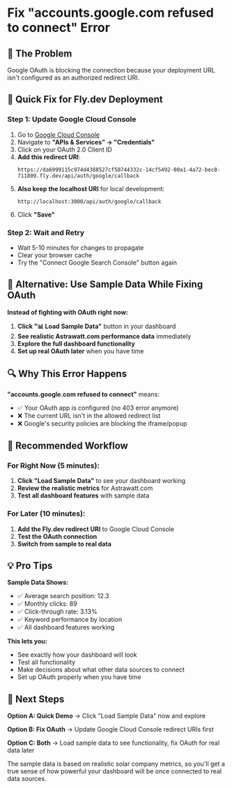 # Fix "accounts.google.com refused to connect" Error

## 🚨 The Problem
Google OAuth is blocking the connection because your deployment URL isn't configured as an authorized redirect URI.

## 🔧 Quick Fix for Fly.dev Deployment

### Step 1: Update Google Cloud Console
1. Go to [Google Cloud Console](https://console.cloud.google.com/)
2. Navigate to **"APIs & Services" → "Credentials"**
3. Click on your OAuth 2.0 Client ID
4. **Add this redirect URI**:
   ```
   https://da6999115c974d4388527cf50744332c-14cf5492-00a1-4a72-bec8-711809.fly.dev/api/auth/google/callback
   ```
5. **Also keep the localhost URI** for local development:
   ```
   http://localhost:3000/api/auth/google/callback
   ```
6. Click **"Save"**

### Step 2: Wait and Retry
- Wait 5-10 minutes for changes to propagate
- Clear your browser cache
- Try the "Connect Google Search Console" button again

## 🎯 Alternative: Use Sample Data While Fixing OAuth

**Instead of fighting with OAuth right now:**
1. **Click "📊 Load Sample Data"** button in your dashboard
2. **See realistic Astrawatt.com performance data** immediately
3. **Explore the full dashboard functionality**
4. **Set up real OAuth later** when you have time

## 🔍 Why This Error Happens

**"accounts.google.com refused to connect"** means:
- ✅ Your OAuth app is configured (no 403 error anymore)
- ❌ The current URL isn't in the allowed redirect list
- ❌ Google's security policies are blocking the iframe/popup

## 🚀 Recommended Workflow

### For Right Now (5 minutes):
1. **Click "Load Sample Data"** to see your dashboard working
2. **Review the realistic metrics** for Astrawatt.com
3. **Test all dashboard features** with sample data

### For Later (10 minutes):
1. **Add the Fly.dev redirect URI** to Google Cloud Console
2. **Test the OAuth connection** 
3. **Switch from sample to real data**

## 💡 Pro Tips

**Sample Data Shows:**
- ✅ Average search position: 12.3 
- ✅ Monthly clicks: 89
- ✅ Click-through rate: 3.13%
- ✅ Keyword performance by location
- ✅ All dashboard features working

**This lets you:**
- See exactly how your dashboard will look
- Test all functionality 
- Make decisions about what other data sources to connect
- Set up OAuth properly when you have time

## 🔄 Next Steps

**Option A: Quick Demo**
→ Click "Load Sample Data" now and explore

**Option B: Fix OAuth** 
→ Update Google Cloud Console redirect URIs first

**Option C: Both**
→ Load sample data to see functionality, fix OAuth for real data later

The sample data is based on realistic solar company metrics, so you'll get a true sense of how powerful your dashboard will be once connected to real data sources.
